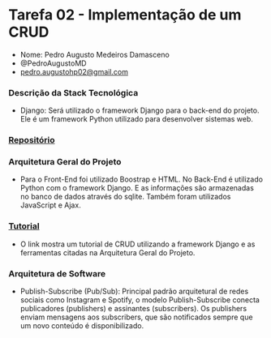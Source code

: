 # Tarefa 02 - Implementação de um CRUD

* Nome: Pedro Augusto Medeiros Damasceno
* @PedroAugustoMD
* pedro.augustohp02@gmail.com

### Descrição da Stack Tecnológica

* Django: Será utilizado o framework Django para o back-end do projeto. Ele é um framework Python utilizado para desenvolver sistemas web.

### [Repositório](https://github.com/PedroAugustoMD/CRUD-Django)

### Arquitetura Geral do Projeto

* Para o Front-End foi utilizado Boostrap e HTML. No Back-End é utilizado Python com o framework Django. E as informações são armazenadas no banco de dados através do sqlite. Também foram utilizados JavaScript e Ajax. 

### [Tutorial](https://www.youtube.com/playlist?list=PLbnAsJ6zlidvszSXnxplfYgtB6KQ-fZ-N)
 * O link mostra um tutorial de CRUD utilizando a framework Django e as ferramentas citadas na Arquitetura Geral do Projeto.

 ### Arquitetura de Software
 * Publish-Subscribe (Pub/Sub): Principal padrão arquitetural de redes sociais como Instagram e Spotify, o modelo Publish-Subscribe conecta publicadores (publishers) e assinantes (subscribers). Os publishers enviam mensagens aos subscribers, que são notificados sempre que um novo conteúdo é disponibilizado. 
